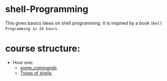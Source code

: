 # shell-Programming
This gives basics ideas on shell programming.
 It is inspired by a book `Shell Programming in 24 hours`.
 # course structure:
 - Hour one:
    + [some_commands](some_commands.ipynb)
    + [Types of shells](Type_of_shells.ipynb)
